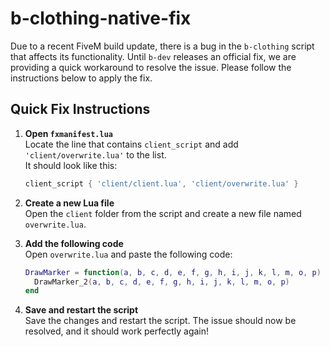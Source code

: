 # b-clothing-native-fix

Due to a recent FiveM build update, there is a bug in the `b-clothing` script that affects its functionality. Until `b-dev` releases an official fix, we are providing a quick workaround to resolve the issue. Please follow the instructions below to apply the fix.

## Quick Fix Instructions

1. **Open `fxmanifest.lua`**  
   Locate the line that contains `client_script` and add `'client/overwrite.lua'` to the list.  
   It should look like this:
   ```lua
   client_script { 'client/client.lua', 'client/overwrite.lua' }
   ```

2. **Create a new Lua file**  
   Open the `client` folder from the script and create a new file named `overwrite.lua`.

3. **Add the following code**  
   Open `overwrite.lua` and paste the following code:
   ```lua
   DrawMarker = function(a, b, c, d, e, f, g, h, i, j, k, l, m, o, p)
     DrawMarker_2(a, b, c, d, e, f, g, h, i, j, k, l, m, o, p)
   end
   ```

4. **Save and restart the script**  
   Save the changes and restart the script. The issue should now be resolved, and it should work perfectly again!
